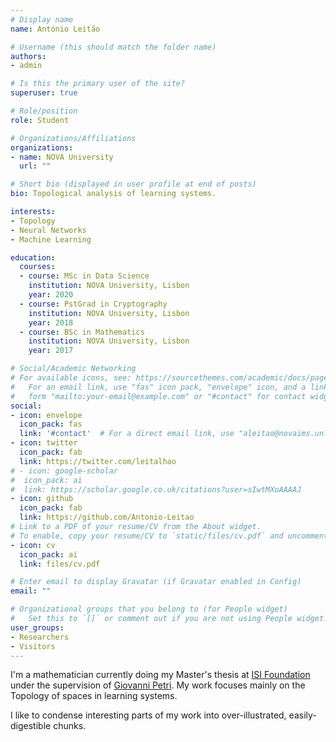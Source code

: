 ```yaml
---
# Display name
name: António Leitão

# Username (this should match the folder name)
authors:
- admin

# Is this the primary user of the site?
superuser: true

# Role/position
role: Student

# Organizations/Affiliations
organizations:
- name: NOVA University
  url: ""

# Short bio (displayed in user profile at end of posts)
bio: Topological analysis of learning systems.

interests:
- Topology
- Neural Networks
- Machine Learning

education:
  courses:
  - course: MSc in Data Science
    institution: NOVA University, Lisbon
    year: 2020
  - course: PstGrad in Cryptography
    institution: NOVA University, Lisbon
    year: 2018
  - course: BSc in Mathematics
    institution: NOVA University, Lisbon
    year: 2017

# Social/Academic Networking
# For available icons, see: https://sourcethemes.com/academic/docs/page-builder/#icons
#   For an email link, use "fas" icon pack, "envelope" icon, and a link in the
#   form "mailto:your-email@example.com" or "#contact" for contact widget.
social:
- icon: envelope
  icon_pack: fas
  link: '#contact'  # For a direct email link, use "aleitao@novaims.unl.pt".
- icon: twitter
  icon_pack: fab
  link: https://twitter.com/leitalhao
# - icon: google-scholar
#  icon_pack: ai
#  link: https://scholar.google.co.uk/citations?user=sIwtMXoAAAAJ
- icon: github
  icon_pack: fab
  link: https://github.com/Antonio-Leitao
# Link to a PDF of your resume/CV from the About widget.
# To enable, copy your resume/CV to `static/files/cv.pdf` and uncomment the lines below.
- icon: cv
  icon_pack: ai
  link: files/cv.pdf

# Enter email to display Gravatar (if Gravatar enabled in Config)
email: ""

# Organizational groups that you belong to (for People widget)
#   Set this to `[]` or comment out if you are not using People widget.
user_groups:
- Researchers
- Visitors
---
```

I'm a mathematician currently doing my Master's thesis at [ISI Foundation](https://www.isi.it/en/home) under the supervision of [Giovanni Petri](https://lordgrilo.github.io/). My work focuses mainly on the Topology of spaces in learning systems. 

I like to condense interesting parts of my work into over-illustrated, easily-digestible chunks.
